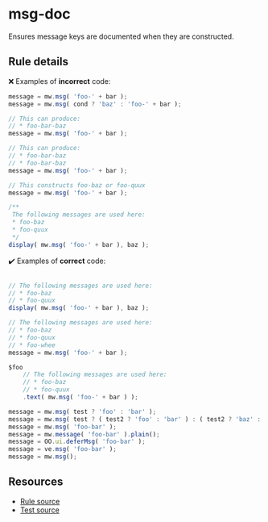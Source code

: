 # msg-doc

Ensures message keys are documented when they are constructed.

## Rule details

❌ Examples of **incorrect** code:
```js
message = mw.msg( 'foo-' + bar );
message = mw.msg( cond ? 'baz' : 'foo-' + bar );

// This can produce:
// * foo-bar-baz
message = mw.msg( 'foo-' + bar );

// This can produce:
// * foo-bar-baz
// * foo-bar-baz
message = mw.msg( 'foo-' + bar );

// This constructs foo-baz or foo-quux
message = mw.msg( 'foo-' + bar );

/**
 The following messages are used here:
 * foo-baz
 * foo-quux
 */
display( mw.msg( 'foo-' + bar ), baz );
```

✔️ Examples of **correct** code:
```js

// The following messages are used here:
// * foo-baz
// * foo-quux
display( mw.msg( 'foo-' + bar ), baz );

// The following messages are used here:
// * foo-baz
// * foo-quux
// * foo-whee
message = mw.msg( 'foo-' + bar );

$foo
    // The following messages are used here:
    // * foo-baz
    // * foo-quux
    .text( mw.msg( 'foo-' + bar ) );

message = mw.msg( test ? 'foo' : 'bar' );
message = mw.msg( test ? ( test2 ? 'foo' : 'bar' ) : ( test2 ? 'baz' : 'quux' ) );
message = mw.msg( 'foo-bar' );
message = mw.message( 'foo-bar' ).plain();
message = OO.ui.deferMsg( 'foo-bar' );
message = ve.msg( 'foo-bar' );
message = mw.msg();
```

## Resources

* [Rule source](/src/rules/msg-doc.js)
* [Test source](/tests/rules/msg-doc.js)
